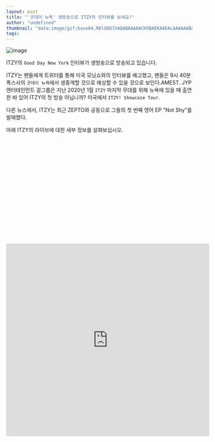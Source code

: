 ```yaml
---
layout: post
title: "'굿데이 뉴욕' 생방송으로 ITZY의 인터뷰를 보세요!"
author: "undefined"
thumbnail: "data:image/gif;base64,R0lGODlhAQABAAAAACH5BAEKAAEALAAAAAABAAEAAAICTAEAOw=="
tags: 
---
```



![image](https://www.allkpop.com/upload/2020/12/content/211007/1608563242-itzy-collage-1.jpg)

ITZY의 `Good Day New York` 인터뷰가 생방송으로 방송되고 있습니다.

ITZY는 팬들에게 트위터를 통해 미국 모닝쇼와의 인터뷰를 예고했고, 팬들은 9시 40분 폭스사의 `굿데이 뉴욕`에서 생중계할 것으로 예상할 수 있을 것으로 보인다.AMEST. JYP엔터테인먼트 걸그룹은 지난 2020년 1월 `ITZY` 마지막 무대를 위해 뉴욕에 있을 때 출연한 바 있어 ITZY의 첫 방송 아닙니까? 미국에서 `ITZY! Showcase Tour`.

다른 뉴스에서, ITZY는 최근 ZEPTO와 공동으로 그들의 첫 번째 영어 EP "Not Shy"를 발매했다.

아래 ITZY의 라이브에 대한 세부 정보를 살펴보십시오.


<div class="video_wrapper" style="padding-top: 56.25%;">
    <iframe id="twitter-widget-0" scrolling="no" frameborder="0" allowtransparency="true" allowfullscreen="true" class="" style="position: static; visibility: visible; width: 550px; height: 521px; display: block; flex-grow: 1;" title="Twitter Tweet" src="https://platform.twitter.com/embed/index.html?creatorScreenName=allkpop&amp;dnt=false&amp;embedId=twitter-widget-0&amp;frame=false&amp;hideCard=false&amp;hideThread=false&amp;id=1352615434265059329&amp;lang=en&amp;origin=https%3A%2F%2Fwww.allkpop.com%2Farticle%2F2021%2F01%2Fwatch-itzys-interview-with-good-day-new-york-live&amp;siteScreenName=allkpop&amp;theme=light&amp;widgetsVersion=ed20a2b%3A1601588405575&amp;width=550px" data-tweet-id="1352615434265059329"></iframe>
</div>
